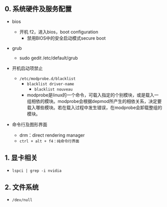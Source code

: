 
## 0. 系统硬件及服务配置

- bios
    - 开机 f2，进入bios，boot configuration
        - 禁用BIOS中的安全启动模式secure boot
- grub
    - sudo gedit /etc/default/grub

- 开机启动项禁止
    - `/etc/modprobe.d/blacklist`
        - `blacklist driver-name`
            - `blacklist nouveau`
        - modprobe是linux的一个命令，可载入指定的个别模块，或是载入一组相依的模块。modprobe会根据depmod所产生的相依关系，决定要载入哪些模块。若在载入过程中发生错误，在modprobe会卸载整组的模块。
        
- 命令行及图形界面
    - drm：direct rendering manager
    - `ctrl + alt + f4：纯命令行界面` 

## 1. 显卡相关

- `lspci | grep -i nvidia`

## 2. 文件系统

- `/dev/null`